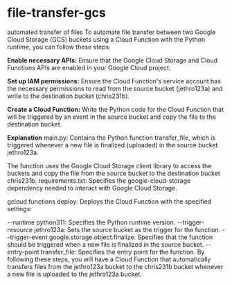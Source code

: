 # file-transfer-gcs
automated transfer of files
To automate file transfer between two Google Cloud Storage (GCS) buckets using a Cloud Function with the Python runtime, you can follow these steps:

**Enable necessary APIs:** 
Ensure that the Google Cloud Storage and Cloud Functions APIs are enabled in your Google Cloud project.

**Set up IAM permissions:**
Ensure the Cloud Function's service account has the necessary permissions to read from the source bucket (jethro123a) and write to the destination bucket (chris231b).

**Create a Cloud Function:**
Write the Python code for the Cloud Function that will be triggered by an event in the source bucket and copy the file to the destination bucket.


**Explanation**
main.py: Contains the Python function transfer_file, which is triggered whenever a new file is finalized (uploaded) in the source bucket jethro123a.

The function uses the Google Cloud Storage client library to access the buckets and copy the file from the source bucket to the destination bucket chris231b.
requirements.txt: Specifies the google-cloud-storage dependency needed to interact with Google Cloud Storage.

gcloud functions deploy: Deploys the Cloud Function with the specified settings:

--runtime python311: Specifies the Python runtime version.
--trigger-resource jethro123a: Sets the source bucket as the trigger for the function.
--trigger-event google.storage.object.finalize: Specifies that the function should be triggered when a new file is finalized in the source bucket.
--entry-point transfer_file: Specifies the entry point for the function.
By following these steps, you will have a Cloud Function that automatically transfers files from the jethro123a bucket to the chris231b bucket whenever a new file is uploaded to the jethro123a bucket.
